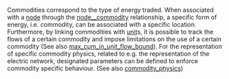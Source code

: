 Commodities correspond to the type of energy traded. When associated with a [node](@ref) through the [node\_\_commodity](@ref) relationship, a specific form of energy, i.e. commodity, can be associated with a specific location. Furthermore, by linking commodities with [unit](@ref)s, it is possible to track the flows of a certain commodity and impose limitations on the use of a certain commodity (See also [max\_cum\_in\_unit\_flow\_bound](@ref)).
For the representation of specific commodity physics, related to e.g. the representation of the electric network, designated parameters can be defined to enforce commodity specific behaviour. (See also [commodity\_physics](@ref))
